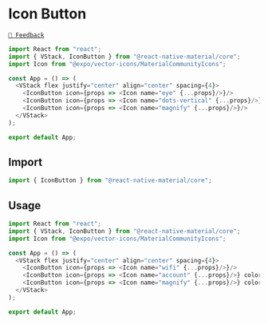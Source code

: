 # Icon Button

[`💬 Feedback`](https://github.com/yamankatby/react-native-material/labels/component%3A%20IconButton)

```js with-preview
import React from "react";
import { VStack, IconButton } from "@react-native-material/core";
import Icon from "@expo/vector-icons/MaterialCommunityIcons";

const App = () => (
  <VStack flex justify="center" align="center" spacing={4}>
    <IconButton icon={props => <Icon name="eye" {...props}/>}/>
    <IconButton icon={props => <Icon name="dots-vertical" {...props}/>}/>
    <IconButton icon={props => <Icon name="magnify" {...props}/>}/>
  </VStack>
);

export default App;
```

## Import

```js
import { IconButton } from "@react-native-material/core";
```

## Usage

```js with-preview
import React from "react";
import { VStack, IconButton } from "@react-native-material/core";
import Icon from "@expo/vector-icons/MaterialCommunityIcons";

const App = () => (
  <VStack flex justify="center" align="center" spacing={4}>
    <IconButton icon={props => <Icon name="wifi" {...props}/>}/>
    <IconButton icon={props => <Icon name="account" {...props}/>} color="primary"/>
    <IconButton icon={props => <Icon name="magnify" {...props}/>} color="red"/>
  </VStack>
);

export default App;
```
